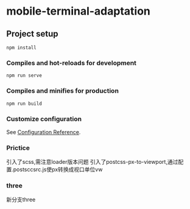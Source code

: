 # mobile-terminal-adaptation

## Project setup
```
npm install
```

### Compiles and hot-reloads for development
```
npm run serve
```

### Compiles and minifies for production
```
npm run build
```

### Customize configuration
See [Configuration Reference](https://cli.vuejs.org/config/).

### Prictice
引入了scss,需注意loader版本问题
引入了postcss-px-to-viewport,通过配置.postsccsrc.js使px转换成视口单位vw
### three
新分支three
